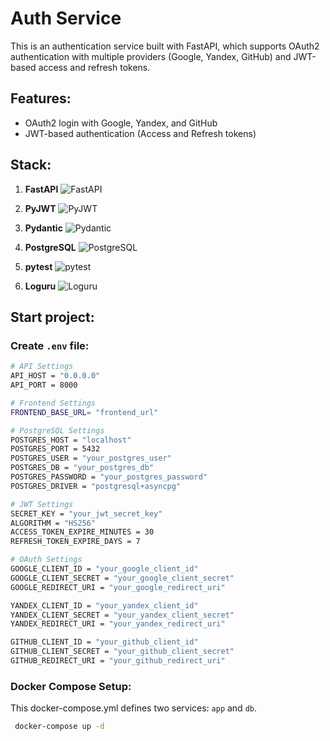 # Auth Service

This is an authentication service built with FastAPI, which supports OAuth2 authentication with multiple providers (Google, Yandex, GitHub) and JWT-based access and refresh tokens.

## Features:

- OAuth2 login with Google, Yandex, and GitHub
- JWT-based authentication (Access and Refresh tokens)

## Stack:

1. **FastAPI** ![FastAPI](https://img.shields.io/badge/FastAPI-0.115.11-blue)

2. **PyJWT** ![PyJWT](https://img.shields.io/badge/PyJWT-2.10.1-yellow)

3. **Pydantic** ![Pydantic](https://img.shields.io/badge/Pydantic-2.10.6-green)

4. **PostgreSQL** ![PostgreSQL](https://img.shields.io/badge/PostgreSQL-16.2-blueviolet)

5. **pytest** ![pytest](https://img.shields.io/badge/pytest-8.3.5-lightgray)

6. **Loguru** ![Loguru](https://img.shields.io/badge/Loguru-0.7.3-blue)

## Start project:

### Create `.env` file:

```bash
# API Settings
API_HOST = "0.0.0.0"
API_PORT = 8000

# Frontend Settings
FRONTEND_BASE_URL= "frontend_url"

# PostgreSQL Settings
POSTGRES_HOST = "localhost"
POSTGRES_PORT = 5432
POSTGRES_USER = "your_postgres_user"
POSTGRES_DB = "your_postgres_db"
POSTGRES_PASSWORD = "your_postgres_password"
POSTGRES_DRIVER = "postgresql+asyncpg"

# JWT Settings
SECRET_KEY = "your_jwt_secret_key"
ALGORITHM = "HS256"
ACCESS_TOKEN_EXPIRE_MINUTES = 30
REFRESH_TOKEN_EXPIRE_DAYS = 7

# OAuth Settings
GOOGLE_CLIENT_ID = "your_google_client_id"
GOOGLE_CLIENT_SECRET = "your_google_client_secret"
GOOGLE_REDIRECT_URI = "your_google_redirect_uri"

YANDEX_CLIENT_ID = "your_yandex_client_id"
YANDEX_CLIENT_SECRET = "your_yandex_client_secret"
YANDEX_REDIRECT_URI = "your_yandex_redirect_uri"

GITHUB_CLIENT_ID = "your_github_client_id"
GITHUB_CLIENT_SECRET = "your_github_client_secret"
GITHUB_REDIRECT_URI = "your_github_redirect_uri"
```

### Docker Compose Setup:

This docker-compose.yml defines two services: `app` and `db`.

```bash
 docker-compose up -d
 ```